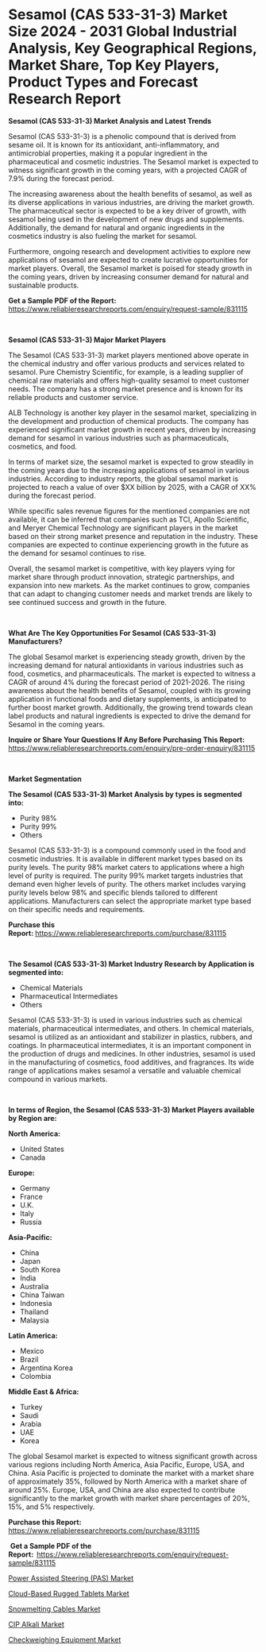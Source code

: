 <p><h1>Sesamol (CAS 533-31-3) Market Size 2024 - 2031 Global Industrial Analysis, Key Geographical Regions, Market Share, Top Key Players, Product Types and Forecast Research Report</h1></p><p><strong>Sesamol (CAS 533-31-3) Market Analysis and Latest Trends</strong></p>
<p><p>Sesamol (CAS 533-31-3) is a phenolic compound that is derived from sesame oil. It is known for its antioxidant, anti-inflammatory, and antimicrobial properties, making it a popular ingredient in the pharmaceutical and cosmetic industries. The Sesamol market is expected to witness significant growth in the coming years, with a projected CAGR of 7.9% during the forecast period.</p><p>The increasing awareness about the health benefits of sesamol, as well as its diverse applications in various industries, are driving the market growth. The pharmaceutical sector is expected to be a key driver of growth, with sesamol being used in the development of new drugs and supplements. Additionally, the demand for natural and organic ingredients in the cosmetics industry is also fueling the market for sesamol.</p><p>Furthermore, ongoing research and development activities to explore new applications of sesamol are expected to create lucrative opportunities for market players. Overall, the Sesamol market is poised for steady growth in the coming years, driven by increasing consumer demand for natural and sustainable products.</p></p>
<p><strong>Get a Sample PDF of the Report:&nbsp;</strong> <a href="https://www.reliableresearchreports.com/enquiry/request-sample/831115">https://www.reliableresearchreports.com/enquiry/request-sample/831115</a></p>
<p>&nbsp;</p>
<p><strong>Sesamol (CAS 533-31-3) Major Market Players</strong></p>
<p><p>The Sesamol (CAS 533-31-3) market players mentioned above operate in the chemical industry and offer various products and services related to sesamol. Pure Chemistry Scientific, for example, is a leading supplier of chemical raw materials and offers high-quality sesamol to meet customer needs. The company has a strong market presence and is known for its reliable products and customer service.</p><p>ALB Technology is another key player in the sesamol market, specializing in the development and production of chemical products. The company has experienced significant market growth in recent years, driven by increasing demand for sesamol in various industries such as pharmaceuticals, cosmetics, and food.</p><p>In terms of market size, the sesamol market is expected to grow steadily in the coming years due to the increasing applications of sesamol in various industries. According to industry reports, the global sesamol market is projected to reach a value of over $XX billion by 2025, with a CAGR of XX% during the forecast period.</p><p>While specific sales revenue figures for the mentioned companies are not available, it can be inferred that companies such as TCI, Apollo Scientific, and Meryer Chemical Technology are significant players in the market based on their strong market presence and reputation in the industry. These companies are expected to continue experiencing growth in the future as the demand for sesamol continues to rise.</p><p>Overall, the sesamol market is competitive, with key players vying for market share through product innovation, strategic partnerships, and expansion into new markets. As the market continues to grow, companies that can adapt to changing customer needs and market trends are likely to see continued success and growth in the future.</p></p>
<p>&nbsp;</p>
<p><strong>What Are The Key Opportunities For Sesamol (CAS 533-31-3) Manufacturers?</strong></p>
<p><p>The global Sesamol market is experiencing steady growth, driven by the increasing demand for natural antioxidants in various industries such as food, cosmetics, and pharmaceuticals. The market is expected to witness a CAGR of around 4% during the forecast period of 2021-2026. The rising awareness about the health benefits of Sesamol, coupled with its growing application in functional foods and dietary supplements, is anticipated to further boost market growth. Additionally, the growing trend towards clean label products and natural ingredients is expected to drive the demand for Sesamol in the coming years.</p></p>
<p><strong>Inquire or Share Your Questions If Any Before Purchasing This Report:</strong> <a href="https://www.reliableresearchreports.com/enquiry/pre-order-enquiry/831115">https://www.reliableresearchreports.com/enquiry/pre-order-enquiry/831115</a></p>
<p>&nbsp;</p>
<p><strong>Market Segmentation</strong></p>
<p><strong>The Sesamol (CAS 533-31-3) Market Analysis by types is segmented into:</strong></p>
<p><ul><li>Purity 98%</li><li>Purity 99%</li><li>Others</li></ul></p>
<p><p>Sesamol (CAS 533-31-3) is a compound commonly used in the food and cosmetic industries. It is available in different market types based on its purity levels. The purity 98% market caters to applications where a high level of purity is required. The purity 99% market targets industries that demand even higher levels of purity. The others market includes varying purity levels below 98% and specific blends tailored to different applications. Manufacturers can select the appropriate market type based on their specific needs and requirements.</p></p>
<p><strong>Purchase this Report:&nbsp;</strong><a href="https://www.reliableresearchreports.com/purchase/831115">https://www.reliableresearchreports.com/purchase/831115</a></p>
<p>&nbsp;</p>
<p><strong>The Sesamol (CAS 533-31-3) Market Industry Research by Application is segmented into:</strong></p>
<p><ul><li>Chemical Materials</li><li>Pharmaceutical Intermediates</li><li>Others</li></ul></p>
<p><p>Sesamol (CAS 533-31-3) is used in various industries such as chemical materials, pharmaceutical intermediates, and others. In chemical materials, sesamol is utilized as an antioxidant and stabilizer in plastics, rubbers, and coatings. In pharmaceutical intermediates, it is an important component in the production of drugs and medicines. In other industries, sesamol is used in the manufacturing of cosmetics, food additives, and fragrances. Its wide range of applications makes sesamol a versatile and valuable chemical compound in various markets.</p></p>
<p>&nbsp;</p>
<p><strong>In terms of Region, the Sesamol (CAS 533-31-3) Market Players available by Region are:</strong></p>
<p>
    <p> <strong> North America: </strong>
        <ul>
            <li>United States</li>
            <li>Canada</li>
        </ul>
        </p> 
    <p> <strong> Europe: </strong>
        <ul>
            <li>Germany</li>
            <li>France</li>
            <li>U.K.</li>
            <li>Italy</li>
            <li>Russia</li>
        </ul>
        </p> 
    <p> <strong> Asia-Pacific: </strong>
        <ul>
            <li>China</li>
            <li>Japan</li>
            <li>South Korea</li>
            <li>India</li>
            <li>Australia</li>
            <li>China Taiwan</li>
            <li>Indonesia</li>
            <li>Thailand</li>
            <li>Malaysia</li>
        </ul>
        </p> 
    <p> <strong> Latin America: </strong>
        <ul>
            <li>Mexico</li>
            <li>Brazil</li>
            <li>Argentina Korea</li>
            <li>Colombia</li>
        </ul>
        </p> 
    <p> <strong> Middle East & Africa: </strong>
        <ul>
            <li>Turkey</li>
            <li>Saudi</li>
            <li>Arabia</li>
            <li>UAE</li>
            <li>Korea</li>
        </ul>
    </p>
    </p>
<p><p>The global Sesamol market is expected to witness significant growth across various regions including North America, Asia Pacific, Europe, USA, and China. Asia Pacific is projected to dominate the market with a market share of approximately 35%, followed by North America with a market share of around 25%. Europe, USA, and China are also expected to contribute significantly to the market growth with market share percentages of 20%, 15%, and 5% respectively.</p></p>
<p><strong>Purchase this Report: </strong><a href="https://www.reliableresearchreports.com/purchase/831115">https://www.reliableresearchreports.com/purchase/831115</a></p>
<p>&nbsp;<strong>Get a Sample PDF of the Report:&nbsp;&nbsp;</strong><a href="https://www.reliableresearchreports.com/enquiry/request-sample/831115">https://www.reliableresearchreports.com/enquiry/request-sample/831115</a></p>
<p><strong></strong></p>
<p><p><a href="https://github.com/khansimonweber1lqujlwoz15d/Market-Research-Report-List-1/blob/main/power-assisted-steering-pas-market.md">Power Assisted Steering (PAS) Market</a></p><p><a href="https://github.com/Sherrillcrooksxa8i18ucf2m/Market-Research-Report-List-1/blob/main/cloud-based-rugged-tablets-market.md">Cloud-Based Rugged Tablets Market</a></p><p><a href="https://issuu.com/reportprime-2/docs/snowmelting-cables-market-size-2030.pptx">Snowmelting Cables Market</a></p><p><a href="https://issuu.com/reportprime-2/docs/cip-alkali-market-size-2030.pptx">CIP Alkali Market</a></p><p><a href="https://github.com/Chiragrp22/Market-Research-Report-List-3/blob/main/checkweighing-equipment-market.md">Checkweighing Equipment Market</a></p></p>